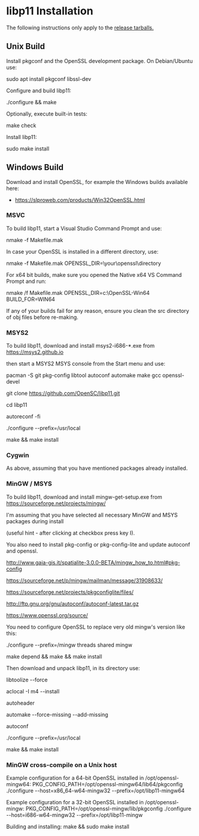 # libp11 Installation
The following instructions only apply to the [release tarballs.](https://github.com/OpenSC/libp11/releases)

## Unix Build

Install pkgconf and the OpenSSL development package.
On Debian/Ubuntu use:

  sudo apt install pkgconf libssl-dev

Configure and build libp11:

  ./configure && make

Optionally, execute built-in tests:

  make check

Install libp11:

  sudo make install

## Windows Build

Download and install OpenSSL, for example the Windows builds available here:

* https://slproweb.com/products/Win32OpenSSL.html

### MSVC

To build libp11, start a Visual Studio Command Prompt and use:

  nmake -f Makefile.mak

In case your OpenSSL is installed in a different directory, use:

  nmake -f Makefile.mak OPENSSL_DIR=\your\openssl\directory

For x64 bit builds, make sure you opened the Native x64 VS Command Prompt and run:

  nmake /f Makefile.mak OPENSSL_DIR=c:\OpenSSL-Win64 BUILD_FOR=WIN64

If any of your builds fail for any reason, ensure you clean the src directory of obj files before re-making.

### MSYS2

To build libp11, download and install msys2-i686-*.exe from https://msys2.github.io

then start a MSYS2 MSYS console from the Start menu and use:

  pacman -S git pkg-config libtool autoconf automake make gcc openssl-devel

  git clone https://github.com/OpenSC/libp11.git

  cd libp11

  autoreconf -fi

  ./configure --prefix=/usr/local

  make && make install

### Cygwin

As above, assuming that you have mentioned packages already installed.

### MinGW / MSYS

To build libp11, download and install mingw-get-setup.exe from https://sourceforge.net/projects/mingw/

I'm assuming that you have selected all necessary MinGW and MSYS packages during install

(useful hint - after clicking at checkbox press key I).

You also need to install pkg-config or pkg-config-lite and update autoconf and openssl.

http://www.gaia-gis.it/spatialite-3.0.0-BETA/mingw_how_to.html#pkg-config

https://sourceforge.net/p/mingw/mailman/message/31908633/

https://sourceforge.net/projects/pkgconfiglite/files/

http://ftp.gnu.org/gnu/autoconf/autoconf-latest.tar.gz

https://www.openssl.org/source/

You need to configure OpenSSL to replace very old mingw's version like this:

  ./configure --prefix=/mingw threads shared mingw

  make depend && make && make install

Then download and unpack libp11, in its directory use:

  libtoolize --force

  aclocal -I m4 --install

  autoheader

  automake --force-missing --add-missing

  autoconf

  ./configure --prefix=/usr/local

  make && make install

### MinGW cross-compile on a Unix host

Example configuration for a 64-bit OpenSSL installed in /opt/openssl-mingw64:
  PKG_CONFIG_PATH=/opt/openssl-mingw64/lib64/pkgconfig ./configure --host=x86_64-w64-mingw32 --prefix=/opt/libp11-mingw64

Example configuration for a 32-bit OpenSSL installed in /opt/openssl-mingw:
  PKG_CONFIG_PATH=/opt/openssl-mingw/lib/pkgconfig ./configure --host=i686-w64-mingw32 --prefix=/opt/libp11-mingw

Building and installing:
  make && sudo make install

